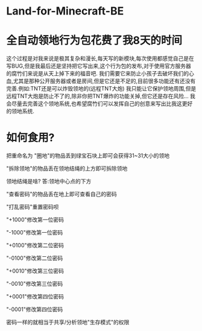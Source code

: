 # Land-for-Minecraft-BE
# 全自动领地行为包花费了我8天的时间
这个过程是对我来说是极其复杂和漫长,每天写的新模块,每次使用都感觉自己是在写BUG,但是我最后还是坚持把它写出来,这个行为包的发布,对于使用官方服务器的腐竹们来说是从天上掉下来的福音吧.
我们需要它来防止小孩子去破坏我们的心血,尤其是那种公开服务器或者是房间,但是它还是不足的,目前很多功能还有还没有完善.例如:TNT还是可以炸毁领地的(远程TNT大炮)
我只能让它保护领地周围,但是远程TNT大炮是防止不了的,除非你把TNT爆炸的功能关掉,但它还是存在风险...
我会尽量去完善这个领地系统,也希望腐竹们可以发挥自己的创意来写出比我这更好的领地系统.
# 如何食用?
把重命名为
"圈地"的物品丢到绿宝石块上即可会获得31~31大小的领地

"拆除领地"的物品丢在领地结绳的上方即可拆除领地

领地结绳是啥? 答:领地中心点的下方

"查看密码"的物品丢在地上即可查看自己的密码

"打乱密码"重置密码呗

"+1000"修改第一位密码

"-1000"修改第一位密码

"+0100"修改第二位密码

"-0100"修改第二位密码

"+0010"修改第三位密码

"-0010"修改第三位密码

"+0001"修改第四位密码

"-0001"修改第四位密码

密码一样的就相当于共享/分析领地"生存模式"的权限
